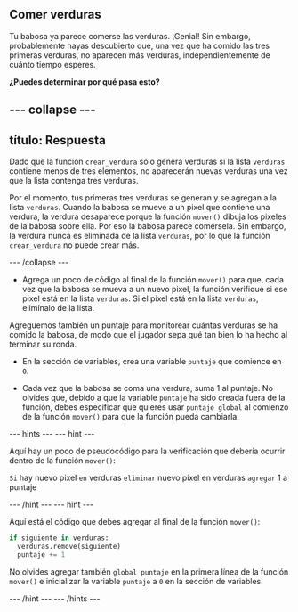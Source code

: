 ## Comer verduras

Tu babosa ya parece comerse las verduras. ¡Genial! Sin embargo, probablemente hayas descubierto que, una vez que ha comido las tres primeras verduras, no aparecen más verduras, independientemente de cuánto tiempo esperes.

**¿Puedes determinar por qué pasa esto?**

--- collapse ---
---
título: Respuesta
---

Dado que la función `crear_verdura` solo genera verduras si la lista `verduras` contiene menos de tres elementos, no aparecerán nuevas verduras una vez que la lista contenga tres verduras.

Por el momento, tus primeras tres verduras se generan y se agregan a la lista `verduras`. Cuando la babosa se mueve a un pixel que contiene una verdura, la verdura desaparece porque la función `mover()` dibuja los pixeles de la babosa sobre ella. Por eso la babosa parece comérsela. Sin embargo, la verdura nunca es eliminada de la lista `verduras`, por lo que la función `crear_verdura` no puede crear más.

--- /collapse ---

+ Agrega un poco de código al final de la función `mover()` para que, cada vez que la babosa se mueva a un nuevo pixel, la función verifique si ese pixel está en la lista `verduras`. Si el pixel está en la lista `verduras`, elimínalo de la lista.

Agreguemos también un puntaje para monitorear cuántas verduras se ha comido la babosa, de modo que el jugador sepa qué tan bien lo ha hecho al terminar su ronda.

+ En la sección de variables, crea una variable `puntaje` que comience en `0`.

+ Cada vez que la babosa se coma una verdura, suma 1 al puntaje. No olvides que, debido a que la variable `puntaje` ha sido creada fuera de la función, debes especificar que quieres usar `puntaje global` al comienzo de la función `mover()` para que la función pueda cambiarla.

--- hints --- --- hint ---

Aquí hay un poco de pseudocódigo para la verificación que debería ocurrir dentro de la función `mover()`:

`Si` hay nuevo pixel `en` verduras `eliminar` nuevo pixel en verduras `agregar` 1 a puntaje

--- /hint --- --- hint ---

Aquí está el código que debes agregar al final de la función `mover()`:

```python
if siguiente in verduras:
  verduras.remove(siguiente)
  puntaje += 1
```

No olvides agregar también `global puntaje` en la primera línea de la función `mover()` e inicializar la variable `puntaje` a `0` en la sección de variables.

--- /hint --- --- /hints ---
